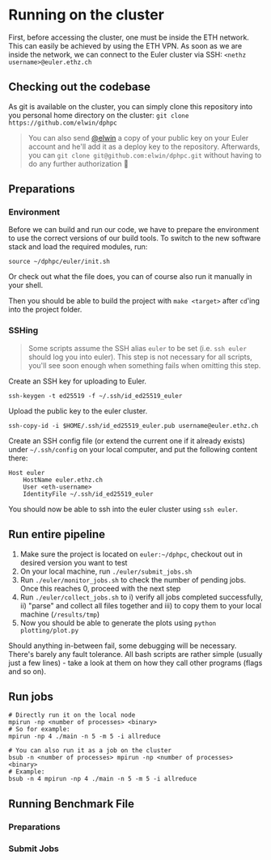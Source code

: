 # Running on the cluster

First, before accessing the cluster, one must be inside the ETH network. This can easily be achieved by using the ETH
VPN. As soon as we are inside the network, we can connect to the Euler cluster via SSH: `<nethz username>@euler.ethz.ch`

## Checking out the codebase

As git is available on the cluster, you can simply clone this repository into you personal home directory on the
cluster: `git clone https://github.com/elwin/dphpc`

> You can also send [@elwin](mailto:elwin.stephan@gmail.com) a copy of your public key on your Euler account and
> he'll add it as a deploy key to the repository. Afterwards, you can `git clone git@github.com:elwin/dphpc.git`
> without having to do any further authorization :crystal_ball:

## Preparations

### Environment

Before we can build and run our code, we have to prepare the environment to use the correct versions of our build tools.
To switch to the new software stack and load the required modules, run:

```shell
source ~/dphpc/euler/init.sh
```

Or check out what the file does, you can of course also run it manually in your shell.

Then you should be able to build the project with `make <target>` after `cd`'ing into the project folder.

### SSHing

> Some scripts assume the SSH alias `euler` to be set (i.e. `ssh euler` should log you into euler).
> This step is not necessary for all scripts, you'll see soon enough when something fails when omitting this step.

Create an SSH key for uploading to Euler.

```shell
ssh-keygen -t ed25519 -f ~/.ssh/id_ed25519_euler
```

Upload the public key to the euler cluster.

```shell
ssh-copy-id -i $HOME/.ssh/id_ed25519_euler.pub username@euler.ethz.ch
```

Create an SSH config file (or extend the current one if it already exists) under `~/.ssh/config` on your local computer,
and put the following content there:

```
Host euler
    HostName euler.ethz.ch
    User <eth-username>
    IdentityFile ~/.ssh/id_ed25519_euler
```

You should now be able to ssh into the euler cluster using `ssh euler`.

## Run entire pipeline

1. Make sure the project is located on `euler:~/dphpc`, checkout out in desired version you want to test
2. On your local machine, run `./euler/submit_jobs.sh`
3. Run `./euler/monitor_jobs.sh` to check the number of pending jobs. Once this reaches 0, proceed with the next step
4. Run `./euler/collect_jobs.sh` to i) verify all jobs completed successfully, ii) "parse" and collect all files
   together and iii) to copy them to your local machine (`/results/tmp`)
5. Now you should be able to generate the plots using `python plotting/plot.py`

Should anything in-between fail, some debugging will be necessary. There's barely any fault tolerance. All bash scripts
are rather simple (usually just a few lines) - take a look at them on how they call other programs (flags and so on).

## Run jobs

```shell
# Directly run it on the local node
mpirun -np <number of processes> <binary>
# So for example:
mpirun -np 4 ./main -n 5 -m 5 -i allreduce

# You can also run it as a job on the cluster
bsub -n <number of processes> mpirun -np <number of processes> <binary>
# Example:
bsub -n 4 mpirun -np 4 ./main -n 5 -m 5 -i allreduce
```

## Running Benchmark File

### Preparations

### Submit Jobs